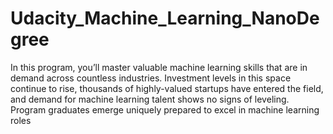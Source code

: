 # Udacity_Machine_Learning_NanoDegree

In this program, you’ll master valuable machine learning skills that are in demand across countless industries. Investment levels in this space continue to rise, thousands of highly-valued startups have entered the field, and demand for machine learning talent shows no signs of leveling. Program graduates emerge uniquely prepared to excel in machine learning roles
